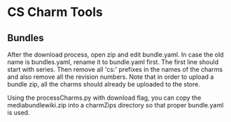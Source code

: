 # CS Charm Tools

## Bundles
After the download process, open zip and edit bundle.yaml. In case the old name is bundles.yaml, rename it to bundle.yaml first. The first line should start with series. Then remove all 'cs:' prefixes in the names of the charms and also remove all the revision numbers. Note that in order to upload a bundle zip, all the charms should already be uploaded to the store. 

Using the processCharms.py with download flag, you can copy the mediabundlewiki.zip into a charmZips directory so that proper bundle.yaml is used.